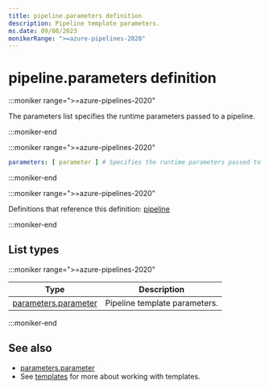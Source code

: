 ```yaml
---
title: pipeline.parameters definition
description: Pipeline template parameters.
ms.date: 09/08/2023
monikerRange: ">=azure-pipelines-2020"
---
```


# pipeline.parameters definition

<!-- :::description::: -->
:::moniker range=">=azure-pipelines-2020"

<!-- :::editable-content name="description"::: -->
The parameters list specifies the runtime parameters passed to a pipeline.
<!-- :::editable-content-end::: -->

:::moniker-end
<!-- :::description-end::: -->

<!-- :::syntax::: -->
:::moniker range=">=azure-pipelines-2020"

```yaml
parameters: [ parameter ] # Specifies the runtime parameters passed to a pipeline.
```

:::moniker-end
<!-- :::syntax-end::: -->

<!-- :::parents::: -->
:::moniker range=">=azure-pipelines-2020"

Definitions that reference this definition: [pipeline](pipeline.md)

:::moniker-end
<!-- :::parents-end::: -->

## List types

<!-- :::list-types::: -->
:::moniker range=">=azure-pipelines-2020"

| Type | Description |
|---|---|
| [parameters.parameter](parameters-parameter.md) | Pipeline template parameters. |

:::moniker-end
<!-- :::list-types-end::: -->

<!-- :::remarks::: -->
<!-- :::editable-content name="remarks"::: -->
<!-- :::editable-content-end::: -->
<!-- :::remarks-end::: -->

<!-- :::examples::: -->
<!-- :::editable-content name="examples"::: -->
<!-- :::editable-content-end::: -->
<!-- :::examples-end::: -->

<!-- :::see-also::: -->
<!-- :::editable-content name="seeAlso"::: -->
## See also

- [parameters.parameter](parameters-parameter.md)
- See [templates](/azure/devops/pipelines/process/templates) for more about working with templates.
<!-- :::editable-content-end::: -->
<!-- :::see-also-end::: -->